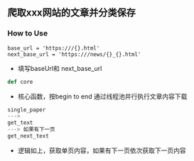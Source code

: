 ## 爬取xxx网站的文章并分类保存

### How to Use
```commandline
base_url = 'https:///{}.html'
next_base_url = 'https:///news/{}_{}.html'
```
- 填写baseUrl和 next_base_url 

```python
def core
```
- 核心函数，按begin to end 通过线程池并行执行文章内容下载

```python
single_paper 
--->
get_text
---> 如果有下一页
get_next_text
```

- 逻辑如上，获取单页内容，如果有下一页依次获取下一页内容